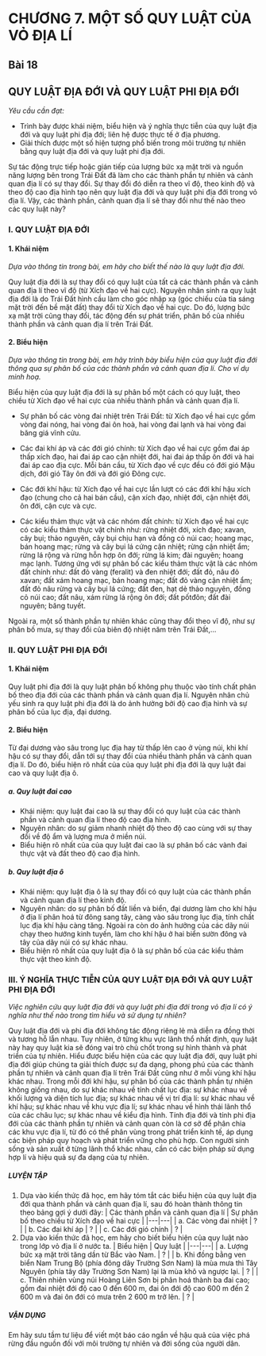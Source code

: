 # CHƯƠNG 7. MỘT SỐ QUY LUẬT CỦA VỎ ĐỊA LÍ

## Bài 18
## QUY LUẬT ĐỊA ĐỚI VÀ QUY LUẬT PHI ĐỊA ĐỚI

*Yêu cầu cần đạt:*
- Trình bày được khái niệm, biểu hiện và ý nghĩa thực tiễn của quy luật địa đới và quy luật phi địa đới; liên hệ được thực tế ở địa phương.
- Giải thích được một số hiện tượng phổ biến trong môi trường tự nhiên bằng quy luật địa đới và quy luật phi địa đới.

Sự tác động trực tiếp hoặc gián tiếp của lượng bức xạ mặt trời và nguồn năng lượng bên trong Trái Đất đã làm cho các thành phần tự nhiên và cảnh quan địa lí có sự thay đổi. Sự thay đổi đó diễn ra theo vĩ độ, theo kinh độ và theo độ cao địa hình tạo nên quy luật địa đới và quy luật phi địa đới trong vỏ địa lí. Vậy, các thành phần, cảnh quan địa lí sẽ thay đổi như thế nào theo các quy luật này?

### I. QUY LUẬT ĐỊA ĐỚI
#### 1. Khái niệm

*Dựa vào thông tin trong bài, em hãy cho biết thế nào là quy luật địa đới.*

Quy luật địa đới là sự thay đổi có quy luật của tất cả các thành phần và cảnh quan địa lí theo vĩ độ (từ Xích đạo về hai cực). Nguyên nhân sinh ra quy luật địa đới là do Trái Đất hình cầu làm cho góc nhập xạ (góc chiếu của tia sáng mặt trời đến bề mặt đất) thay đổi từ Xích đạo về hai cực. Do đó, lượng bức xạ mặt trời cũng thay đổi, tác động đến sự phát triển, phân bố của nhiều thành phần và cảnh quan địa lí trên Trái Đất.

#### 2. Biểu hiện

*Dựa vào thông tin trong bài, em hãy trình bày biểu hiện của quy luật địa đới thông qua sự phân bố của các thành phần và cảnh quan địa lí. Cho ví dụ minh hoạ.*

Biểu hiện của quy luật địa đới là sự phân bố một cách có quy luật, theo chiều từ Xích đạo về hai cực của nhiều thành phần và cảnh quan địa lí.
- Sự phân bố các vòng đai nhiệt trên Trái Đất: từ Xích đạo về hai cực gồm vòng đai nóng, hai vòng đai ôn hoà, hai vòng đai lạnh và hai vòng đai băng giá vĩnh cửu.

- Các đai khí áp và các đới gió chính: từ Xích đạo về hai cực gồm đai áp thấp xích đạo, hai đai áp cao cận nhiệt đới, hai đai áp thấp ôn đới và hai đai áp cao địa cực. Mỗi bán cầu, từ Xích đạo về cực đều có đới gió Mậu dịch, đới gió Tây ôn đới và đới gió Đông cực.

- Các đới khí hậu: từ Xích đạo về hai cực lần lượt có các đới khí hậu xích đạo (chung cho cả hai bán cầu), cận xích đạo, nhiệt đới, cận nhiệt đới, ôn đới, cận cực và cực.

- Các kiểu thảm thực vật và các nhóm đất chính: từ Xích đạo về hai cực có các kiểu thảm thực vật chính như: rừng nhiệt đới, xích đạo; xavan, cây bụi; thảo nguyên, cây bụi chịu hạn và đồng cỏ núi cao; hoang mạc, bán hoang mạc; rừng và cây bụi lá cứng cận nhiệt; rừng cận nhiệt ẩm; rừng lá rộng và rừng hỗn hợp ôn đới; rừng lá kim; đài nguyên; hoang mạc lạnh. Tương ứng với sự phân bố các kiểu thảm thực vật là các nhóm đất chính như: đất đỏ vàng (feralit) và đen nhiệt đới; đất đỏ, nâu đỏ xavan; đất xám hoang mạc, bán hoang mạc; đất đỏ vàng cận nhiệt ẩm; đất đỏ nâu rừng và cây bụi lá cứng; đất đen, hạt dẻ thảo nguyên, đồng cỏ núi cao; đất nâu, xám rừng lá rộng ôn đới; đất pốtđôn; đất đài nguyên; băng tuyết.

Ngoài ra, một số thành phần tự nhiên khác cũng thay đổi theo vĩ độ, như sự phân bố mưa, sự thay đổi của biên độ nhiệt năm trên Trái Đất,...

### II. QUY LUẬT PHI ĐỊA ĐỚI
#### 1. Khái niệm

Quy luật phi địa đới là quy luật phân bố không phụ thuộc vào tính chất phân bố theo địa đới của các thành phần và cảnh quan địa lí. Nguyên nhân chủ yếu sinh ra quy luật phi địa đới là do ảnh hưởng bởi độ cao địa hình và sự phân bố của lục địa, đại dương.

#### 2. Biểu hiện

Từ đại dương vào sâu trong lục địa hay từ thấp lên cao ở vùng núi, khi khí hậu có sự thay đổi, dẫn tới sự thay đổi của nhiều thành phần và cảnh quan địa lí. Do đó, biểu hiện rõ nhất của của quy luật phi địa đới là quy luật đai cao và quy luật địa ô.

##### a. Quy luật đai cao

- Khái niệm: quy luật đai cao là sự thay đổi có quy luật của các thành phần và cảnh quan địa lí theo độ cao địa hình.
- Nguyên nhân: do sự giảm nhanh nhiệt độ theo độ cao cùng với sự thay đổi về độ ẩm và lượng mưa ở miền núi.
- Biểu hiện rõ nhất của của quy luật đai cao là sự phân bố các vành đai thực vật và đất theo độ cao địa hình.

##### b. Quy luật địa ô

- Khái niệm: quy luật địa ô là sự thay đổi có quy luật của các thành phần và cảnh quan địa lí theo kinh độ.
- Nguyên nhân: do sự phân bố đất liền và biển, đại dương làm cho khí hậu ở địa lí phân hoá từ đông sang tây, càng vào sâu trong lục địa, tính chất lục địa khí hậu càng tăng. Ngoài ra còn do ảnh hưởng của các dãy núi chạy theo hướng kinh tuyến, làm cho khí hậu ở hai biển sườn đông và tây của dãy núi có sự khác nhau.
- Biểu hiện rõ nhất của quy luật địa ô là sự phân bố của các kiểu thảm thực vật theo kinh độ.

### III. Ý NGHĨA THỰC TIỄN CỦA QUY LUẬT ĐỊA ĐỚI VÀ QUY LUẬT PHI ĐỊA ĐỚI

*Việc nghiên cứu quy luật địa đới và quy luật phi địa đới trong vỏ địa lí có ý nghĩa như thế nào trong tìm hiểu và sử dụng tự nhiên?*

Quy luật địa đới và phi địa đới không tác động riêng lẻ mà diễn ra đồng thời và tương hỗ lẫn nhau. Tuy nhiên, ở từng khu vực lãnh thổ nhất định, quy luật này hay quy luật kia sẽ đóng vai trò chủ chốt trong sự hình thành và phát triển của tự nhiên. Hiểu được biểu hiện của các quy luật địa đới, quy luật phi địa đới giúp chúng ta giải thích được sự đa dạng, phong phú của các thành phần tự nhiên và cảnh quan địa lí trên Trái Đất cũng như ở mỗi vùng khí hậu khác nhau. Trong mỗi đới khí hậu, sự phân bố của các thành phần tự nhiên không giống nhau, do sự khác nhau về tính chất lục địa: sự khác nhau về khối lượng và diện tích lục địa; sự khác nhau về vị trí địa lí: sự khác nhau về khí hậu; sự khác nhau về khu vực địa lí; sự khác nhau về hình thái lãnh thổ của các châu lục; sự khác nhau về kiểu địa hình. Tính địa đới và tính phi địa đới của các thành phần tự nhiên và cảnh quan còn là cơ sở để phân chia các khu vực địa lí, từ đó có thể phân vùng trong phát triển kinh tế, áp dụng các biện pháp quy hoạch và phát triển vững cho phù hợp. Con người sinh sống và sản xuất ở từng lãnh thổ khác nhau, cần có các biện pháp sử dụng hợp lí và hiệu quả sự đa dạng của tự nhiên.

##### LUYỆN TẬP
1. Dựa vào kiến thức đã học, em hãy tóm tắt các biểu hiện của quy luật địa đới qua thành phần và cảnh quan địa lí, sau đó hoàn thành thông tin theo bảng gợi ý dưới đây:
| Các thành phần và cảnh quan địa lí | Sự phân bố theo chiều từ Xích đạo về hai cực |
|---|---|
| a. Các vòng đai nhiệt | ? |
| b. Các đai khí áp | ? |
| c. Các đới gió chính | ? |
2. Dựa vào kiến thức đã học, em hãy cho biết biểu hiện của quy luật nào trong lớp vỏ địa lí ở nước ta.
| Biểu hiện | Quy luật |
|---|---|
| a. Lượng bức xạ mặt trời tăng dần từ Bắc vào Nam. | ? |
| b. Khi đồng bằng ven biển Nam Trung Bộ (phía đông dãy Trường Sơn Nam) là mùa mưa thì Tây Nguyên (phía tây dãy Trường Sơn Nam) lại là mùa khô và ngược lại. | ? |
| c. Thiên nhiên vùng núi Hoàng Liên Sơn bị phân hoá thành ba đai cao; gồm đai nhiệt đới độ cao 0 đến 600 m, đai ôn đới độ cao 600 m đến 2 600 m và đai ôn đới có mưa trên 2 600 m trở lên. | ? |

##### VẬN DỤNG
Em hãy sưu tầm tư liệu để viết một báo cáo ngắn về hậu quả của việc phá rừng đầu nguồn đối với môi trường tự nhiên và đời sống của người dân.
